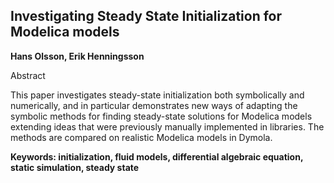 ## Investigating Steady State Initialization for Modelica models

**Hans Olsson, Erik Henningsson**

Abstract

This paper investigates steady-state initialization both
symbolically and numerically, and in particular
demonstrates new ways of adapting the symbolic methods
for finding steady-state solutions for Modelica models
extending ideas that were previously manually
implemented in libraries. The methods are compared on
realistic Modelica models in Dymola.

**Keywords: initialization, fluid models, differential algebraic equation, static simulation, steady state**

